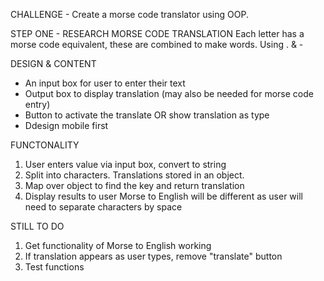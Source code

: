 CHALLENGE - Create a morse code translator using OOP.

STEP ONE - RESEARCH MORSE CODE TRANSLATION
Each letter has a morse code equivalent, these are combined to make words. Using . & -

DESIGN & CONTENT

- An input box for user to enter their text
- Output box to display translation (may also be needed for morse code entry)
- Button to activate the translate OR show translation as type
- Ddesign mobile first

FUNCTONALITY

1. User enters value via input box, convert to string
2. Split into characters. Translations stored in an object.
3. Map over object to find the key and return translation
4. Display results to user
   Morse to English will be different as user will need to separate characters by space

STILL TO DO

1. Get functionality of Morse to English working
2. If translation appears as user types, remove "translate" button
3. Test functions
